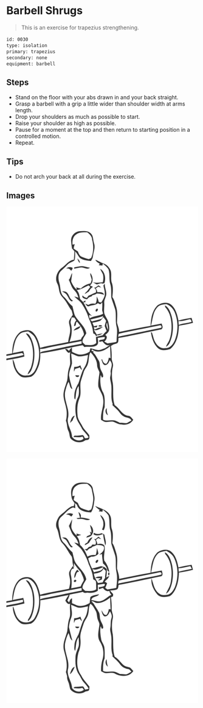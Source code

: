 # Barbell Shrugs
> This is an exercise for trapezius strengthening.

``` 
id: 0030 
type: isolation 
primary: trapezius 
secondary: none 
equipment: barbell 
``` 

## Steps

 - Stand on the floor with your abs drawn in and your back straight.
 - Grasp a barbell with a grip a little wider than shoulder width at arms length.
 - Drop your shoulders as much as possible to start.
 - Raise your shoulder as high as possible.
 - Pause for a moment at the top and then return to starting position in a controlled motion.
 - Repeat.

## Tips

 - Do not arch your back at all during the exercise.

## Images

![](../svg/0030-relaxation.svg)

![](../svg/0030-tension.svg)
